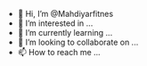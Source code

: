 - 👋 Hi, I’m @Mahdiyarfitnes
- 👀 I’m interested in ...
- 🌱 I’m currently learning ...
- 💞️ I’m looking to collaborate on ...
- 📫 How to reach me ...

<!---
Mahdiyarfitnes/Mahdiyarfitnes is a ✨ special ✨ repository because its `README.md` (this file) appears on your GitHub profile.
You can click the Preview link to take a look at your changes.
--->
